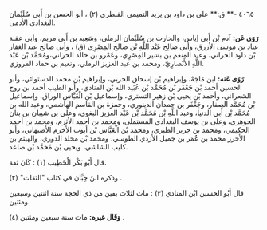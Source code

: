 ٤٠٦٥ -** ق:** علي بن داود بن يزيد التميمي القنطري (٢) ، أبو الحسن بن أَبي سُلَيْمان البغدادي الأدمي.

**رَوَى عَن:** آدم بْن أَبي إياس، والحارث بن سُلَيْمان الرملي، وسَعِيد بن أَبي مريم، وأبي عقبة عباد بن موسى الأزرق، وأبي صَالِح عَبْد اللَّهِ بْن صالح المِصْرِي (ق) ، وأبي صالح عبد الغفار بْن داود الحراني، وعبد المنعم بن بشير المِصْرِي، وعَمْرو بن خالد الحراني،ومُحَمَّد بْن عَبْد اللَّهِ الأَنْصارِيّ، ومحمد بن عبد العزيز الرملي، ونعيم بن حماد المروزي.

**رَوَى عَنه:** ابن مَاجَهْ، وإبراهيم بْن إسحاق الحربي، وإبراهيم بْن محمد الدستوائي، وأبو الحسين أحمد بْن جَعْفَر بْن مُحَمَّد بْن عُبَيد الله بْن المنادي، وأبو الطيب أحمد بن روح الشعراني، وأحمد بْن يحيى بْن زهير التستري، وإسماعيل بْن الْعَبَّاس الوراق، وإسماعيل بْن مُحَمَّد الصفار، وجَعْفَر بن حمدان الدينوري، وحمزة بن القاسم الهاشمي، وعبد الله بن مُحَمَّد بْن أَبي الدنيا، وعبد اللَّهِ بْن مُحَمَّد بْن عَبْد العزيز البغوي، وعلي بن شيبان بن بنان الجوهري، وعلي بن يوسف البغدادي المستملي، ومحمد بن أحمد الأثرم، ومحمد بن أحمد الحكيمي، ومحمد بن جرير الطبري، ومحمد بْن الْعَبَّاس بْن أيوب الأخرم الأصبهاني، وأبو الأحرز محمد بن عُمَر بن جميل الأزدي الطوسي، ومحمد بْن مخلد الدوري، والهيثم بن كليب الشاشي، ويحيى بْن مُحَمَّد بْن صاعد.

قال أَبُو بَكْر الْخَطِيب (١) : كَانَ ثقة.

وذكره ابنُ حِبَّان في كتاب "الثقات" (٢) .

قال أَبُو الحسين ابْن المنادي (٣) : مات لثلاث بقين من ذي الحجة سنة اثنتين وسبعين ومئتين.

**وَقَال غيره:** مات سنة سبعين ومئتين (٤) .